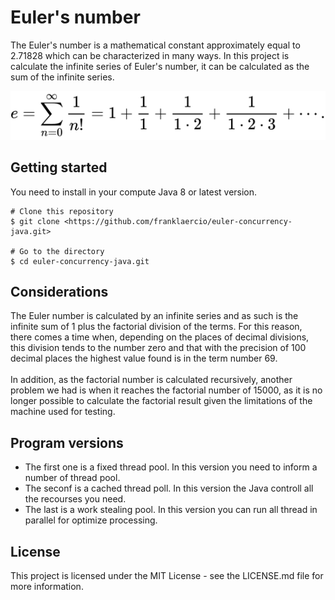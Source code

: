 # Euler's number

The Euler's number is a mathematical constant approximately equal to 2.71828 which can be characterized in many ways. In this project is calculate the infinite series of Euler's number, it can be calculated as the sum of the infinite series.

<img src="img/euler.svg">

## Getting started

You need to install in your compute Java 8 or latest version.

```shell
# Clone this repository
$ git clone <https://github.com/franklaercio/euler-concurrency-java.git>

# Go to the directory
$ cd euler-concurrency-java.git
```

## Considerations

The Euler number is calculated by an infinite series and as such is the infinite sum of 1 plus the factorial division of the terms. For this reason, there comes a time when, depending on the places of decimal divisions, this division tends to the number zero and that with the precision of 100 decimal places the highest value found is in the term number 69. <br><br>
In addition, as the factorial number is calculated recursively, another problem we had is when it reaches the factorial number of 15000, as it is no longer possible to calculate the factorial result given the limitations of the machine used for testing.

## Program versions

- The first one is a fixed thread pool. In this version you need to inform a number of thread pool.
- The seconf is a cached thread poll. In this version the Java controll all the recourses you need.
- The last is a work stealing pool. In this version you can run all thread in parallel for optimize processing.

## License

This project is licensed under the MIT License - see the LICENSE.md file for more information.